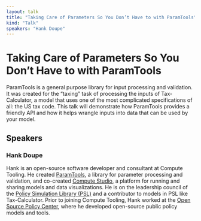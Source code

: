 ```yaml
---
layout: talk
title: "Taking Care of Parameters So You Don’t Have to with ParamTools"
kind: "Talk"
speakers: "Hank Doupe"
---
```


# Taking Care of Parameters So You Don’t Have to with ParamTools

ParamTools is a general purpose library for input processing and validation. It was created for the “taxing” task of processing the inputs of Tax-Calculator, a model that uses one of the most complicated specifications of all: the US tax code. This talk will demonstrate how ParamTools provides a friendly API and how it helps wrangle inputs into data that can be used by your model.

## Speakers

### Hank Doupe

Hank is an open-source software developer and consultant at Compute Tooling. He created [ParamTools](https://github.com/PSLmodels/ParamTools), a library for parameter processing and validation, and co-created [Compute Studio](https://compute.studio), a platform for running and sharing models and data visualizations. He is on the leadership council of the [Policy Simulation Library (PSL)](https://pslmodels.org) and a contributor to models in PSL like Tax-Calculator. Prior to joining Compute Tooling, Hank worked at the [Open Source Policy Center](https://www.ospc.org), where he developed open-source public policy models and tools.
